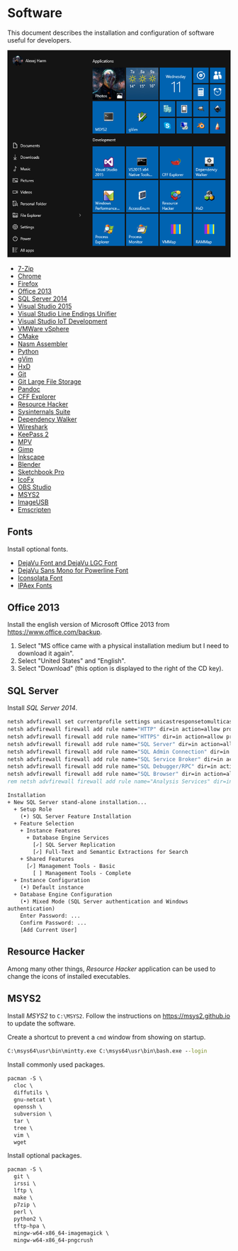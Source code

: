 ﻿# Software
This document describes the installation and configuration of software useful for developers.

![Start Menu](software.png)

- [7-Zip][7-zip]
- [Chrome][chrome]
- [Firefox][firefox]
- [Office 2013][office]
- [SQL Server 2014][sql2014]
- [Visual Studio 2015][vs2015]
- [Visual Studio Line Endings Unifier][vsleu]
- [Visual Studio IoT Development][vsiot]
- [VMWare vSphere][vsphere55]
- [CMake][cmake]
- [Nasm Assembler][nasm]
- [Python][python]
- [gVim][vim]
- [HxD][hxd]
- [Git][git]
- [Git Large File Storage][gitlfs]
- [Pandoc][pandoc]
- [CFF Explorer][cff]
- [Resource Hacker][rhack]
- [Sysinternals Suite][sysinternals]
- [Dependency Walker][depwalk]
- [Wireshark][wireshark]
- [KeePass 2][keepass]
- [MPV][mpv]
- [Gimp][gimp]
- [Inkscape][inkscape]
- [Blender][blender]
- [Sketchbook Pro][sketchbook]
- [IcoFx][icofx]
- [OBS Studio][obs]
- [MSYS2][msys2]
- [ImageUSB][imageusb]
- [Emscripten][emsdk]

[7-zip]: http://www.7-zip.org
[chrome]: https://www.google.com/chrome
[firefox]: https://www.mozilla.org/firefox
[office]: https://www.office.com/backup
[sql2014]: https://msdn.microsoft.com/en-us/subscriptions/downloads/#FileId=63715
[vs2015]: https://www.visualstudio.com/en-us/products/visual-studio-community-vs.aspx
[vsleu]: https://visualstudiogallery.msdn.microsoft.com/b2bbadd2-c337-43d7-9343-752ebbdd900f
[vsiot]: https://visualstudiogallery.msdn.microsoft.com/35dbae07-8c1a-4f9d-94b7-bac16cad9c01
[vsphere55]: https://my.vmware.com/web/vmware/info/slug/datacenter_cloud_infrastructure/vmware_vsphere/5_5
[cmake]: http://www.cmake.org
[nasm]: http://www.nasm.us
[python]: https://www.python.org
[vim]: http://www.vim.org
[hxd]: http://mh-nexus.de/en/hxd
[git]: https://git-scm.com
[gitlfs]: https://git-lfs.github.com
[pandoc]: http://pandoc.org
[cff]: http://www.ntcore.com/exsuite.php
[rhack]: http://www.angusj.com/resourcehacker
[sysinternals]: https://technet.microsoft.com/en-us/sysinternals/bb842062.aspx
[depwalk]: http://www.dependencywalker.com
[wireshark]: https://www.wireshark.org
[keepass]: http://keepass.info
[mpv]: https://mpv.io
[gimp]: http://www.gimp.org
[inkscape]: https://inkscape.org
[blender]: https://www.blender.org
[sketchbook]: http://www.autodesk.com/products/sketchbook-pro
[icofx]: http://icofx.ro
[obs]: https://obsproject.com
[msys2]: https://msys2.github.io
[imageusb]: http://www.osforensics.com/tools/write-usb-images.html
[emsdk]: https://github.com/qis/wasm


## Fonts
Install optional fonts.

- [DejaVu Font and DejaVu LGC Font][dejavu]
- [DejaVu Sans Mono for Powerline Font][powerline]
- [Iconsolata Font][iconsolata]
- [IPAex Fonts][ipaex]

[dejavu]: http://dejavu-fonts.org/wiki/Download
[powerline]: https://github.com/powerline/fonts
[iconsolata]: http://www.levien.com/type/myfonts/inconsolata.html
[ipaex]: http://ipafont.ipa.go.jp


## Office 2013
Install the english version of Microsoft Office 2013 from <https://www.office.com/backup>.

1. Select "MS office came with a physical installation medium but I need to download it again".
2. Select "United States" and "English".
3. Select "Download" (this option is displayed to the right of the CD key).


## SQL Server
Install *SQL Server 2014*.

```cmd
netsh advfirewall set currentprofile settings unicastresponsetomulticast enable
netsh advfirewall firewall add rule name="HTTP" dir=in action=allow protocol=TCP localport=80
netsh advfirewall firewall add rule name="HTTPS" dir=in action=allow protocol=TCP localport=443
netsh advfirewall firewall add rule name="SQL Server" dir=in action=allow protocol=TCP localport=1433
netsh advfirewall firewall add rule name="SQL Admin Connection" dir=in action=allow protocol=TCP localport=1434
netsh advfirewall firewall add rule name="SQL Service Broker" dir=in action=allow protocol=TCP localport=4022
netsh advfirewall firewall add rule name="SQL Debugger/RPC" dir=in action=allow protocol=TCP localport=135
netsh advfirewall firewall add rule name="SQL Browser" dir=in action=allow protocol=TCP localport=2382
rem netsh advfirewall firewall add rule name="Analysis Services" dir=in action=allow protocol=TCP localport=2383
```

```
Installation
+ New SQL Server stand-alone installation...
  + Setup Role
    (•) SQL Server Feature Installation
  + Feature Selection
    + Instance Features
      + Database Engine Services
        [✓] SQL Server Replication
        [✓] Full-Text and Semantic Extractions for Search
    + Shared Features
      [✓] Management Tools - Basic
        [ ] Management Tools - Complete
  + Instance Configuration
    (•) Default instance
  + Database Engine Configuration
    (•) Mixed Mode (SQL Server authentication and Windows authentication)
    Enter Password: ...
    Confirm Password: ...
    [Add Current User]
```


## Resource Hacker
Among many other things, *Resource Hacker* application can be used to change the icons of installed executables.


## MSYS2
Install *MSYS2* to `C:\MSYS2`. Follow the instructions on <https://msys2.github.io> to update the software.

Create a shortcut to prevent a `cmd` window from showing on startup.

```cmd
C:\msys64\usr\bin\mintty.exe C:\msys64\usr\bin\bash.exe --login
```

Install commonly used packages.

```
pacman -S \
  cloc \
  diffutils \
  gnu-netcat \
  openssh \
  subversion \
  tar \
  tree \
  vim \
  wget
```

Install optional packages.

```
pacman -S \
  git \
  irssi \
  lftp \
  make \
  p7zip \
  perl \
  python2 \
  tftp-hpa \
  mingw-w64-x86_64-imagemagick \
  mingw-w64-x86_64-pngcrush
```
